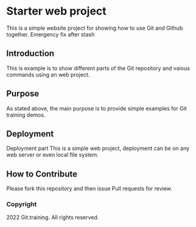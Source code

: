 # Starter web project

This is a simple website project for showing how to use Git and Github together.
Emergency fix after stash

## Introduction

This is example is to show different parts of the Git repository and vaious commands using an web project.

## Purpose

As stated above, the main purpose is to provide simple examples for Git training demos.

## Deployment

Deployment part
This is a simple web project, deployment can be on any web server or even local file system.

## How to Contribute

Please fork this repository and then issue Pull requests for review.

### Copyright

2022 Git.training. All rights reserved.